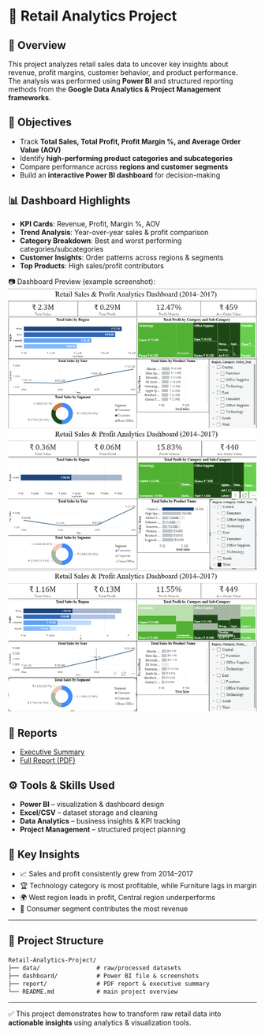 # 🛒 Retail Analytics Project

## 📌 Overview
This project analyzes retail sales data to uncover key insights about revenue, profit margins, customer behavior, and product performance.  
The analysis was performed using **Power BI** and structured reporting methods from the **Google Data Analytics & Project Management frameworks**.

## 🎯 Objectives
- Track **Total Sales, Total Profit, Profit Margin %, and Average Order Value (AOV)**  
- Identify **high-performing product categories and subcategories**  
- Compare performance across **regions and customer segments**  
- Build an **interactive Power BI dashboard** for decision-making

## 📊 Dashboard Highlights
- **KPI Cards**: Revenue, Profit, Margin %, AOV  
- **Trend Analysis**: Year-over-year sales & profit comparison  
- **Category Breakdown**: Best and worst performing categories/subcategories  
- **Customer Insights**: Order patterns across regions & segments  
- **Top Products**: High sales/profit contributors  

📷 Dashboard Preview (example screenshot):  
![Dashboard Screenshot 1](https://github.com/Tejassahu/Retail-Analytics-Project/blob/b6e1942ca25ccf2354b5981cce2a025a9c6f45e3/dashboard_1.png)
![Dashboard Screenshot 2](https://github.com/Tejassahu/Retail-Analytics-Project/blob/b6e1942ca25ccf2354b5981cce2a025a9c6f45e3/dashboard_2.png)
![Dashboard Screenshot 3](https://github.com/Tejassahu/Retail-Analytics-Project/blob/b6e1942ca25ccf2354b5981cce2a025a9c6f45e3/dashboard_3.png)

## 📝 Reports
- [Executive Summary]([report/README_Report.md](https://github.com/Tejassahu/Retail-Analytics-Project/blob/b6e1942ca25ccf2354b5981cce2a025a9c6f45e3/README_Report.md))  
- [Full Report (PDF)]([report/Retail_Analytics_Report.pdf](https://github.com/Tejassahu/Retail-Analytics-Project/blob/b6e1942ca25ccf2354b5981cce2a025a9c6f45e3/Retail_Analytics_Report.pdf))  

## ⚙️ Tools & Skills Used
- **Power BI** – visualization & dashboard design  
- **Excel/CSV** – dataset storage and cleaning  
- **Data Analytics** – business insights & KPI tracking  
- **Project Management** – structured project planning  

## 🚀 Key Insights
- 📈 Sales and profit consistently grew from 2014–2017  
- 🏆 Technology category is most profitable, while Furniture lags in margin  
- 🌍 West region leads in profit, Central region underperforms  
- 👥 Consumer segment contributes the most revenue  

---

## 📂 Project Structure
```
Retail-Analytics-Project/
├── data/                # raw/processed datasets
├── dashboard/           # Power BI file & screenshots
├── report/              # PDF report & executive summary
└── README.md            # main project overview
```

---

✅ This project demonstrates how to transform raw retail data into **actionable insights** using analytics & visualization tools.  

